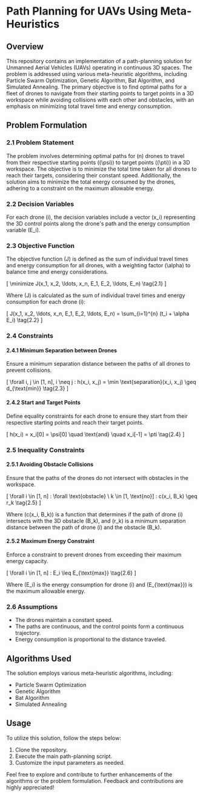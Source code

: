 # Path Planning for UAVs Using Meta-Heuristics

## Overview

This repository contains an implementation of a path-planning solution for Unmanned Aerial Vehicles (UAVs) operating in continuous 3D spaces. The problem is addressed using various meta-heuristic algorithms, including Particle Swarm Optimization, Genetic Algorithm, Bat Algorithm, and Simulated Annealing. The primary objective is to find optimal paths for a fleet of drones to navigate from their starting points to target points in a 3D workspace while avoiding collisions with each other and obstacles, with an emphasis on minimizing total travel time and energy consumption.

## Problem Formulation

### 2.1 Problem Statement

The problem involves determining optimal paths for \(n\) drones to travel from their respective starting points (\(\psi\)) to target points (\(\pti\)) in a 3D workspace. The objective is to minimize the total time taken for all drones to reach their targets, considering their constant speed. Additionally, the solution aims to minimize the total energy consumed by the drones, adhering to a constraint on the maximum allowable energy.

### 2.2 Decision Variables

For each drone \(i\), the decision variables include a vector \(x_i\) representing the 3D control points along the drone's path and the energy consumption variable \(E_i\).

### 2.3 Objective Function

The objective function \(J\) is defined as the sum of individual travel times and energy consumption for all drones, with a weighting factor \(\alpha\) to balance time and energy considerations.

\[
\minimize J(x_1, x_2, \ldots, x_n, E_1, E_2, \ldots, E_n) \tag{2.1}
\]

Where \(J\) is calculated as the sum of individual travel times and energy consumption for each drone \(i\):

\[
J(x_1, x_2, \ldots, x_n, E_1, E_2, \ldots, E_n) = \sum_{i=1}^{n} (t_i + \alpha E_i) \tag{2.2}
\]

### 2.4 Constraints

#### 2.4.1 Minimum Separation between Drones

Ensure a minimum separation distance between the paths of all drones to prevent collisions.

\[
\forall i, j \in [1, n], i \neq j : h(x_i, x_j) = \min \text{separation}(x_i, x_j) \geq d_{\text{min}} \tag{2.3}
\]

#### 2.4.2 Start and Target Points

Define equality constraints for each drone to ensure they start from their respective starting points and reach their target points.

\[
h(x_i) = x_i[0] = \psi[0] \quad \text{and} \quad x_i[-1] = \pti \tag{2.4}
\]

### 2.5 Inequality Constraints

#### 2.5.1 Avoiding Obstacle Collisions

Ensure that the paths of the drones do not intersect with obstacles in the workspace.

\[
\forall i \in [1, n] : \forall \text{obstacle} \ k \in [1, \text{no}] : c(x_i, B_k) \geq r_k \tag{2.5}
\]

Where \(c(x_i, B_k)\) is a function that determines if the path of drone \(i\) intersects with the 3D obstacle \(B_k\), and \(r_k\) is a minimum separation distance between the path of drone \(i\) and the obstacle \(B_k\).

#### 2.5.2 Maximum Energy Constraint

Enforce a constraint to prevent drones from exceeding their maximum energy capacity.

\[
\forall i \in [1, n] : E_i \leq E_{\text{max}} \tag{2.6}
\]

Where \(E_i\) is the energy consumption for drone \(i\) and \(E_{\text{max}}\) is the maximum allowable energy.

### 2.6 Assumptions

- The drones maintain a constant speed.
- The paths are continuous, and the control points form a continuous trajectory.
- Energy consumption is proportional to the distance traveled.

## Algorithms Used

The solution employs various meta-heuristic algorithms, including:
- Particle Swarm Optimization
- Genetic Algorithm
- Bat Algorithm
- Simulated Annealing

## Usage

To utilize this solution, follow the steps below:

1. Clone the repository.
2. Execute the main path-planning script.
3. Customize the input parameters as needed.

Feel free to explore and contribute to further enhancements of the algorithms or the problem formulation. Feedback and contributions are highly appreciated!
